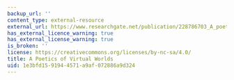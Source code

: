 ```yaml
---
backup_url: ''
content_type: external-resource
external_url: https://www.researchgate.net/publication/228786703_A_poetics_of_virtual_worlds
has_external_licence_warning: true
has_external_license_warning: true
is_broken: ''
license: https://creativecommons.org/licenses/by-nc-sa/4.0/
title: A Poetics of Virtual Worlds
uid: 1e3bfd15-9194-4571-a9af-072886a9d324
---
```

